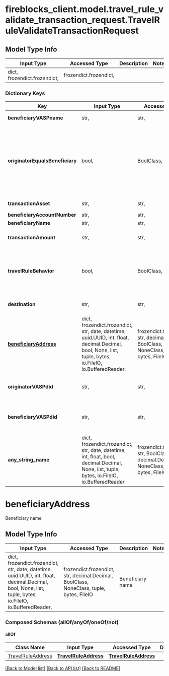 # fireblocks_client.model.travel_rule_validate_transaction_request.TravelRuleValidateTransactionRequest

## Model Type Info
Input Type | Accessed Type | Description | Notes
------------ | ------------- | ------------- | -------------
dict, frozendict.frozendict,  | frozendict.frozendict,  |  | 

### Dictionary Keys
Key | Input Type | Accessed Type | Description | Notes
------------ | ------------- | ------------- | ------------- | -------------
**beneficiaryVASPname** | str,  | str,  | Beneficiary VASP name | 
**originatorEqualsBeneficiary** | bool,  | BoolClass,  | \&quot;True\&quot; if the originator and beneficiary is the same person and you therefore do not need to collect any information. \&quot;False\&quot; if it is a third-party transfer. | 
**transactionAsset** | str,  | str,  | Transaction asset symbol BTC,ETH) | 
**beneficiaryAccountNumber** | str,  | str,  | Beneficiary  name | 
**beneficiaryName** | str,  | str,  | Beneficiary  name | 
**transactionAmount** | str,  | str,  | Transaction amount in the transaction asset | 
**travelRuleBehavior** | bool,  | BoolClass,  | This will also check if the transaction is a TRAVEL_RULE in the beneficiary VASP&#x27;s jurisdiction | 
**destination** | str,  | str,  | Transaction destination address | 
**[beneficiaryAddress](#beneficiaryAddress)** | dict, frozendict.frozendict, str, date, datetime, uuid.UUID, int, float, decimal.Decimal, bool, None, list, tuple, bytes, io.FileIO, io.BufferedReader,  | frozendict.frozendict, str, decimal.Decimal, BoolClass, NoneClass, tuple, bytes, FileIO | Beneficiary  name | 
**originatorVASPdid** | str,  | str,  | This is the identifier assigned to your VASP | 
**beneficiaryVASPdid** | str,  | str,  | This is the identifier assigned to the VASP the funds are being sent to | 
**any_string_name** | dict, frozendict.frozendict, str, date, datetime, int, float, bool, decimal.Decimal, None, list, tuple, bytes, io.FileIO, io.BufferedReader | frozendict.frozendict, str, BoolClass, decimal.Decimal, NoneClass, tuple, bytes, FileIO | any string name can be used but the value must be the correct type | [optional]

# beneficiaryAddress

Beneficiary  name

## Model Type Info
Input Type | Accessed Type | Description | Notes
------------ | ------------- | ------------- | -------------
dict, frozendict.frozendict, str, date, datetime, uuid.UUID, int, float, decimal.Decimal, bool, None, list, tuple, bytes, io.FileIO, io.BufferedReader,  | frozendict.frozendict, str, decimal.Decimal, BoolClass, NoneClass, tuple, bytes, FileIO | Beneficiary  name | 

### Composed Schemas (allOf/anyOf/oneOf/not)
#### allOf
Class Name | Input Type | Accessed Type | Description | Notes
------------- | ------------- | ------------- | ------------- | -------------
[TravelRuleAddress](TravelRuleAddress.md) | [**TravelRuleAddress**](TravelRuleAddress.md) | [**TravelRuleAddress**](TravelRuleAddress.md) |  | 

[[Back to Model list]](../../README.md#documentation-for-models) [[Back to API list]](../../README.md#documentation-for-api-endpoints) [[Back to README]](../../README.md)

